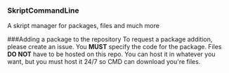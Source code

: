### SkriptCommandLine
A skript manager for packages, files and much more

###Adding a package to the repository
To request a package addition, please create an issue. You **MUST** specify the code for the package.
Files **DO NOT** have to be hosted on this repo. You can host it in whatever you want, but you must host it 24/7 so CMD can download you're files.
